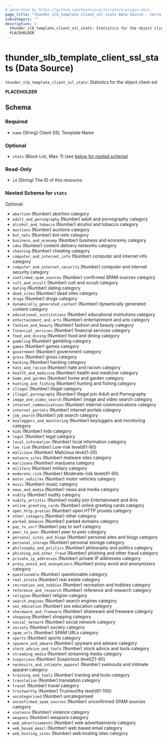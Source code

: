 ```yaml
---
# generated by https://github.com/hashicorp/terraform-plugin-docs
page_title: "thunder_slb_template_client_ssl_stats Data Source - terraform-provider-thunder"
subcategory: ""
description: |-
  thunder_slb_template_client_ssl_stats: Statistics for the object client-ssl
  PLACEHOLDER
---
```


# thunder_slb_template_client_ssl_stats (Data Source)

`thunder_slb_template_client_ssl_stats`: Statistics for the object client-ssl

__PLACEHOLDER__



<!-- schema generated by tfplugindocs -->
## Schema

### Required

- `name` (String) Client SSL Template Name

### Optional

- `stats` (Block List, Max: 1) (see [below for nested schema](#nestedblock--stats))

### Read-Only

- `id` (String) The ID of this resource.

<a id="nestedblock--stats"></a>
### Nested Schema for `stats`

Optional:

- `abortion` (Number) abortion category
- `adult_and_pornography` (Number) adult and pornography category
- `alcohol_and_tobacco` (Number) alcohol and tobacco category
- `auctions` (Number) auctions category
- `bot_nets` (Number) bot nets category
- `business_and_economy` (Number) business and economy category
- `cdns` (Number) content delivery networks category
- `cheating` (Number) cheating category
- `computer_and_internet_info` (Number) computer and internet info category
- `computer_and_internet_security` (Number) computer and internet security category
- `confirmed_spam_sources` (Number) confirmed SPAM sources category
- `cult_and_occult` (Number) cult and occult category
- `dating` (Number) dating category
- `dead_sites` (Number) dead sites category
- `drugs` (Number) drugs category
- `dynamically_generated_content` (Number) dynamically generated content category
- `educational_institutions` (Number) educational institutions category
- `entertainment_and_arts` (Number) entertainment and arts category
- `fashion_and_beauty` (Number) fashion and beauty category
- `financial_services` (Number) financial services category
- `food_and_dining` (Number) food and dining category
- `gambling` (Number) gambling category
- `games` (Number) games category
- `government` (Number) government category
- `gross` (Number) gross category
- `hacking` (Number) hacking category
- `hate_and_racism` (Number) hate and racism category
- `health_and_medicine` (Number) health and medicine category
- `home_and_garden` (Number) home and garden category
- `hunting_and_fishing` (Number) hunting and fishing category
- `illegal` (Number) illegal category
- `illegal_pornography` (Number) illegal join Adult and Pornography
- `image_and_video_search` (Number) image and video search category
- `internet_communications` (Number) internet communications category
- `internet_portals` (Number) internet portals category
- `job_search` (Number) job search category
- `keyloggers_and_monitoring` (Number) keyloggers and monitoring category
- `kids` (Number) kids category
- `legal` (Number) legal category
- `local_information` (Number) local information category
- `low_risk` (Number) Low-risk level(61-80)
- `malicious` (Number) Malicious level(1-20)
- `malware_sites` (Number) malware sites category
- `marijuana` (Number) marijuana category
- `military` (Number) military category
- `moderate_risk` (Number) Moderate-risk level(41-60)
- `motor_vehicles` (Number) motor vehicles category
- `music` (Number) music category
- `news_and_media` (Number) news and media category
- `nudity` (Number) nudity category
- `nudity_artistic` (Number) nudity join Entertainment and Arts
- `online_greeting_cards` (Number) online greeting cards category
- `open_http_proxies` (Number) open HTTP proxies category
- `other_category` (Number) other category
- `parked_domains` (Number) parked domains category
- `pay_to_surf` (Number) pay to surf category
- `peer_to_peer` (Number) peer to peer category
- `personal_sites_and_blogs` (Number) personal sites and blogs category
- `personal_storage` (Number) personal storage category
- `philosophy_and_politics` (Number) philosophy and politics category
- `phishing_and_other_fraud` (Number) phishing and other fraud category
- `private_ip_addresses` (Number) private IP addresses category
- `proxy_avoid_and_anonymizers` (Number) proxy avoid and anonymizers category
- `questionable` (Number) questionable category
- `real_estate` (Number) real estate category
- `recreation_and_hobbies` (Number) recreation and hobbies category
- `reference_and_research` (Number) reference and research category
- `religion` (Number) religion category
- `search_engines` (Number) search engines category
- `sex_education` (Number) sex education category
- `shareware_and_freeware` (Number) shareware and freeware category
- `shopping` (Number) shopping category
- `social_network` (Number) social network category
- `society` (Number) society category
- `spam_urls` (Number) SPAM URLs category
- `sports` (Number) sports category
- `spyware_and_adware` (Number) spyware and adware category
- `stock_advice_and_tools` (Number) stock advice and tools category
- `streaming_media` (Number) streaming media category
- `suspicious` (Number) Suspicious level(21-40)
- `swimsuits_and_intimate_apparel` (Number) swimsuits and intimate apparel category
- `training_and_tools` (Number) training and tools category
- `translation` (Number) translation category
- `travel` (Number) travel category
- `trustworthy` (Number) Trustworthy level(81-100)
- `uncategorised` (Number) uncategorised
- `unconfirmed_spam_sources` (Number) unconfirmed SPAM sources category
- `violence` (Number) violence category
- `weapons` (Number) weapons category
- `web_advertisements` (Number) web advertisements category
- `web_based_email` (Number) web based email category
- `web_hosting_sites` (Number) web hosting sites category


